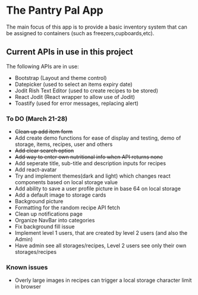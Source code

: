 # The Pantry Pal App
The main focus of this app is to provide a basic inventory system that can be assigned to containers (such as freezers,cupboards,etc). 

## Current APIs in use in this project
The following APIs are in use:
- Bootstrap (Layout and theme control)
- Datepicker (used to select an items expiry date)
- Jodit Rish Text Editor (used to create recipes to be stored)
- React Jodit (React wrapper to allow use of Jodit)
- Toastify (used for error messages, replacing alert)

### To DO (March 21-28)
- ~~Clean up add item form~~
- Add create demo functions for ease of display and testing, demo of storage, items, recipes, user and others
- ~~Add clear search option~~
- ~~Add way to enter own nutritional info when API returns none~~
- Add seperate title, sub-title and description inputs for recipes
- Add react-avatar
- Try and implement themes(dark and light) which changes react components based on local storage value
- Add ability to save a user profile picture in base 64 on local storage
- Add a default image to storage cards
- Background picture
- Formatting for the random recipe API fetch
- Clean up notifications page
- Organize NavBar into categories
- Fix background fill issue
- Implement level 1 users, that are created by level 2 users (and also the Admin)
- Have admin see all storages/recipes, Level 2 users see only their own storages/recipes

### Known issues
- Overly large images in recipes can trigger a local storage character limit in browser